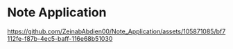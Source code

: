 # Note Application

https://github.com/ZeinabAbdien00/Note_Application/assets/105871085/bf7112fe-f87b-4ec5-baff-116e68b51030

